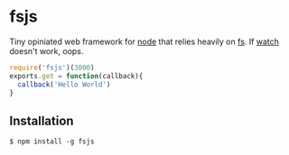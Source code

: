 fsjs
====

Tiny opiniated web framework for [node](http://nodejs.org) that relies heavily on [fs](http://nodejs.org/api/fs.html). If [watch](http://nodejs.org/api/fs.html#fs_fs_watch_filename_options_listener) doesn't work, oops.

```js
require('fsjs')(3000)
exports.get = function(callback){
  callback('Hello World')
}
```

## Installation
    $ npm install -g fsjs
